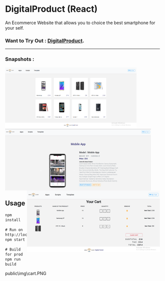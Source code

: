 # DigitalProduct (React)

An Ecommerce Website that allows you to choice the best smartphone for your self.

### Want to Try Out : [DigitalProduct](https://digital-product.netlify.app/).

---

### Snapshots :

<img align="left"  height="200px" alt="GIF" src="public\img\windo.PNG"/>
<img align="center" height="200px" alt="GIF" src="public\img\featuredetail.PNG"/>
<img align="right" height="200px" alt="GIF" src="public\img\cart.PNG"/>

## Usage

```
npm install

# Run on http://localhost:3000
npm start

# Build for prod
npm run build
```

public\img\cart.PNG

